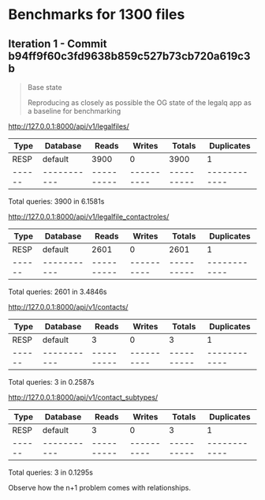 # Benchmarks for 1300 files

## Iteration 1 - Commit b94ff9f60c3fd9638b859c527b73cb720a619c3b
> Base state
> 
> Reproducing as closely as possible the OG state of the legalq app as a baseline for benchmarking

http://127.0.0.1:8000/api/v1/legalfiles/

| Type | Database  |   Reads  |  Writes  |  Totals  | Duplicates |
|------|-----------|----------|----------|----------|------------|
| RESP |  default  |   3900   |    0     |   3900   |     1      |
|------|-----------|----------|----------|----------|------------|
Total queries: 3900 in 6.1581s 


http://127.0.0.1:8000/api/v1/legalfile_contactroles/

| Type | Database  |   Reads  |  Writes  |  Totals  | Duplicates |
|------|-----------|----------|----------|----------|------------|
| RESP |  default  |   2601   |    0     |   2601   |     1      |
|------|-----------|----------|----------|----------|------------|
Total queries: 2601 in 3.4846s 


http://127.0.0.1:8000/api/v1/contacts/

| Type | Database  |   Reads  |  Writes  |  Totals  | Duplicates |
|------|-----------|----------|----------|----------|------------|
| RESP |  default  |    3     |    0     |    3     |     1      |
|------|-----------|----------|----------|----------|------------|
Total queries: 3 in 0.2587s 


http://127.0.0.1:8000/api/v1/contact_subtypes/

| Type | Database  |   Reads  |  Writes  |  Totals  | Duplicates |
|------|-----------|----------|----------|----------|------------|
| RESP |  default  |    3     |    0     |    3     |     1      |
|------|-----------|----------|----------|----------|------------|
Total queries: 3 in 0.1295s 

Observe how the n+1 problem comes with relationships.
